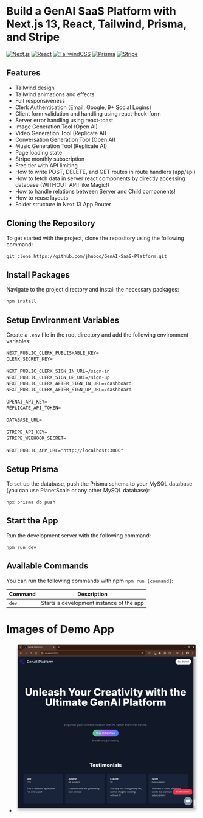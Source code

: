 # Build a GenAI SaaS Platform with Next.js 13, React, Tailwind, Prisma, and Stripe

[![Next.js](https://img.shields.io/badge/Next.js-13-000000?style=for-the-badge&logo=nextdotjs&logoColor=white)](https://nextjs.org/)
[![React](https://img.shields.io/badge/React-17-61DAFB?style=for-the-badge&logo=react&logoColor=white)](https://reactjs.org/)
[![TailwindCSS](https://img.shields.io/badge/TailwindCSS-2.2-38B2AC?style=for-the-badge&logo=tailwind-css&logoColor=white)](https://tailwindcss.com/)
[![Prisma](https://img.shields.io/badge/Prisma-2.30-2D3748?style=for-the-badge&logo=prisma&logoColor=white)](https://www.prisma.io/)
[![Stripe](https://img.shields.io/badge/Stripe-2023-008CDD?style=for-the-badge&logo=stripe&logoColor=white)](https://stripe.com/)

## Features

- Tailwind design
- Tailwind animations and effects
- Full responsiveness
- Clerk Authentication (Email, Google, 9+ Social Logins)
- Client form validation and handling using react-hook-form
- Server error handling using react-toast
- Image Generation Tool (Open AI)
- Video Generation Tool (Replicate AI)
- Conversation Generation Tool (Open AI)
- Music Generation Tool (Replicate AI)
- Page loading state
- Stripe monthly subscription
- Free tier with API limiting
- How to write POST, DELETE, and GET routes in route handlers (app/api)
- How to fetch data in server react components by directly accessing database (WITHOUT API! like Magic!)
- How to handle relations between Server and Child components!
- How to reuse layouts
- Folder structure in Next 13 App Router

## Cloning the Repository

To get started with the project, clone the repository using the following command:

```shell
git clone https://github.com/jhuboo/GenAI-SaaS-Platform.git
```

## Install Packages

Navigate to the project directory and install the necessary packages:

```shell
npm install
```

## Setup Environment Variables

Create a `.env` file in the root directory and add the following environment variables:

```env
NEXT_PUBLIC_CLERK_PUBLISHABLE_KEY=
CLERK_SECRET_KEY=

NEXT_PUBLIC_CLERK_SIGN_IN_URL=/sign-in
NEXT_PUBLIC_CLERK_SIGN_UP_URL=/sign-up
NEXT_PUBLIC_CLERK_AFTER_SIGN_IN_URL=/dashboard
NEXT_PUBLIC_CLERK_AFTER_SIGN_UP_URL=/dashboard

OPENAI_API_KEY=
REPLICATE_API_TOKEN=

DATABASE_URL=

STRIPE_API_KEY=
STRIPE_WEBHOOK_SECRET=

NEXT_PUBLIC_APP_URL="http://localhost:3000"
```

## Setup Prisma

To set up the database, push the Prisma schema to your MySQL database (you can use PlanetScale or any other MySQL database):

```shell
npx prisma db push
```

## Start the App

Run the development server with the following command:

```shell
npm run dev
```

## Available Commands

You can run the following commands with npm `npm run [command]`:

| Command | Description                              |
| ------- | ---------------------------------------- |
| `dev`   | Starts a development instance of the app |

# Images of Demo App

- ![Demo 1](https://github.com/jhuboo/GenAI-SaaS-Platform/blob/main/public/screenshots/demo-1.png)
